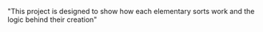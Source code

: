 "This project is designed to show how each elementary sorts work and the logic behind their creation" 
